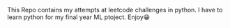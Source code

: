 This Repo contains my attempts at leetcode challenges in python. I have to learn python for my final year ML ptoject. Enjoy😁